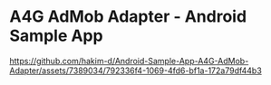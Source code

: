 # A4G AdMob Adapter - Android Sample App

https://github.com/hakim-d/Android-Sample-App-A4G-AdMob-Adapter/assets/7389034/792336f4-1069-4fd6-bf1a-172a79df44b3
